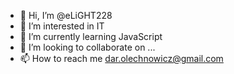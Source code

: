 - 👋 Hi, I’m @eLiGHT228
- 👀 I’m interested in IT
- 🌱 I’m currently learning JavaScript
- 💞️ I’m looking to collaborate on ...
- 📫 How to reach me dar.olechnowicz@gmail.com

<!---
eLiGHT228/eLiGHT228 is a ✨ special ✨ repository because its `README.md` (this file) appears on your GitHub profile.
You can click the Preview link to take a look at your changes.
--->
